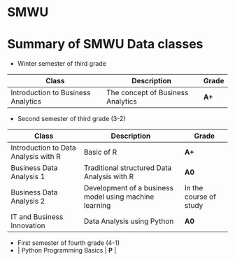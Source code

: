 # SMWU
# Summary of SMWU Data classes  

- Winter semester of third grade 

| Class | Description | Grade |
| ------ | ------ | ------ | 
| Introduction to Business Analytics| The concept of Business Analytics | **A+** |

- Second semester of third grade (3-2)

| Class | Description | Grade |
| ------ | ------ | ------ |
| Introduction to Data Analysis with R | Basic of R | **A+** |
| Business Data Analysis 1 | Traditional structured Data Analysis with R | **A0** |
| Business Data Analysis 2 | Development of a business model using machine learning | In the course of study |
| IT and Business Innovation | Data Analysis using Python| **A0**  |

- First semester of fourth grade (4-1)
- | Python Programming Basics | **P**  |
